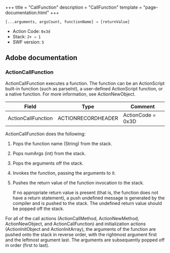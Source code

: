 +++
title = "CallFunction"
description = "CallFunction"
template = "page-documentation.html"
+++

```
[...arguments, argsCount, functionName] → [returnValue]
```

- Action Code: `0x3d`
- Stack: `2+ → 1`
- SWF version: `5`

## Adobe documentation

### ActionCallFunction

ActionCallFunction executes a function. The function can be an ActionScript built-in function (such as parseInt), a
user-defined ActionScript function, or a native function. For more information, see ActionNewObject.

| Field              | Type               | Comment           |
|--------------------|--------------------|-------------------|
| ActionCallFunction | ACTIONRECORDHEADER | ActionCode = 0x3D |

ActionCallFunction does the following:
1. Pops the function name (String) from the stack.
2. Pops numArgs (int) from the stack.
3. Pops the arguments off the stack.
4. Invokes the function, passing the arguments to it.
5. Pushes the return value of the function invocation to the stack.

   If no appropriate return value is present (that is, the function does not have a return statement), a push
   undefined message is generated by the compiler and is pushed to the stack. The undefined return value
   should be popped off the stack.

For all of the call actions (ActionCallMethod, ActionNewMethod, ActionNewObject, and ActionCallFunction) and
initialization actions (ActionInitObject and ActionInitArray), the arguments of the function are pushed onto the
stack in reverse order, with the rightmost argument first and the leftmost argument last. The arguments are
subsequently popped off in order (first to last).
